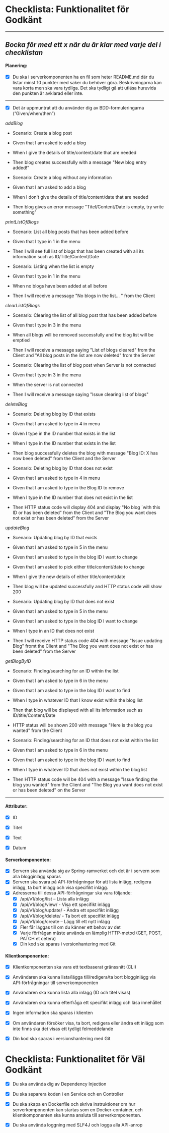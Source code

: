 # Checklista: Funktionalitet för Godkänt---_Bocka för med ett **x** när duär klar med varje del i checklistan_---#### Planering:- [X] Du ska i serverkomponenten ha en fil som heter README.md där du listar minst 10 punkter med saker du behöver göra. Beskrivningarna kan vara korta men ska vara tydliga. Det ska tydligt gå att utläsa huruvida den punkten är avklarad eller inte.---- [X] Det är uppmuntrat att du använder dig av BDD-formuleringarna (”Given/when/then”)_addBlog_- Scenario: Create a blog post- Given that I am asked to add a blog- When I give the details of title/content/date that are needed- Then blog creates successfully with a message "New blog entry added!"- Scenario: Create a blog without any information- Given that I am asked to add a blog- When I don't give the details of title/content/date  that are needed- Then blog gives an error message "Titel/Content/Date is empty, try write something"_printListOfBlogs_- Scenario: List all blog posts that has been added before- Given that I type in 1 in the menu- Then I will see full list of blogs that has been created with all its informationsuch as ID/Title/Content/Date- Scenario: Listing when the list is empty- Given that I type in 1 in the menu- When no blogs have been added at all before- Then I will receive a message "No blogs in the list... " from the Client _clearListOfBlogs_- Scenario: Clearing the list of all blog post that has been added before- Given that I type in 3 in the menu- When all blogs will be removed successfully and the blog list will be emptied- Then I will receive a message saying "List of blogs cleared" from the Client and "All blog postsin the list are now deleted" from the Server- Scenario: Clearing the list of blog post when Server is not connected- Given that I type in 3 in the menu- When the server is not connected - Then I will receive a message saying "Issue clearing list of blogs"_deleteBlog_- Scenario: Deleting blog by ID that exists- Given that I am asked to type in 4 in menu - Given I type in the ID number that exists in the list- When I type in the ID number that exists in the list- Then blog successfully deletes the blog with message "Blog ID: X has now been deleted"from the Client and the Server - Scenario: Deleting blog by ID that does not exist- Given that I am asked to type in 4 in menu- Given that I am asked to type in the Blog ID to remove- When I type in the ID number that does not exist in the list- Then HTTP status code will display 404 and display "No blog´with this ID or has been deleted" from the Client and "The Blog you want does not exist or has been deleted"from the Server_updateBlog_- Scenario: Updating blog by ID that exists- Given that I am asked to type in 5 in the menu- Given that I am asked to type in the blog ID I want to change- Given that I am asked to pick either title/content/date to change - When I give the new details of either title/content/date - Then blog will be updated successfully and HTTP status code will show 200- Scenario: Updating blog by ID that does not exist- Given that I am asked to type in 5 in the menu - Given that I am asked to type in the blog ID I want to change- When I type in an ID that does not exist - Then I will receive HTTP status code 404 with message "Issue updating Blog" fromt the Clientand "The Blog you want does not exist or has been deleted" from the Server_getBlogByID_- Scenario: Finding/searching for an ID within the list- Given that I am asked to type in 6 in the menu- Given that I am asked to type in the blog ID I want to find- When I type in whatever ID that I know exist within the blog list- Then that blog will be displayed with all its information such as ID/title/Content/Date- HTTP status will be shown 200 with message "Here is the blog you wanted" from the Client- Scenario: Finding/searching for an ID that does not exist within the list - Given that I am asked to type in 6 in the menu- Given that I am asked to type in the blog ID I want to find- When I type in whatever ID that does not exist within the blog list- Then HTTP status code will be 404 with a message "Issue finding the blog you wanted"from the Client and "The Blog you want does not exist or has been deleted" on the Server---#### Attributer:- [x] ID- [x] Titel- [x] Text- [x] Datum#### Serverkomponenten:- [X] Servern ska använda sig av Spring-ramverket och det är i servern som alla blogginlägg sparas- [x] Servern ska svara på API-förfrågningar för att lista inlägg, redigera inlägg, ta bort inlägg och visa specifikt inlägg.- [x] Adresserna till dessa API-förfrågningar ska vara följande:  - [x] /api/v1/blog/list – Lista alla inlägg  - [x] /api/v1/blog/view/<id> - Visa ett specifikt inlägg  - [x] /api/v1/blog/update/<id> - Ändra ett specifikt inlägg  - [x] /api/v1/blog/delete/<id> - Ta bort ett specifikt inlägg  - [x] /api/v1/blog/create – Lägg till ett nytt inlägg  - [x] Fler får läggas till om du känner ett behov av det  - [x] Varje förfrågan måste använda en lämplig HTTP-metod (GET, POST, PATCH et cetera)  - [x] Din kod ska sparas i versionhantering med Git#### Klientkomponenten:- [x] Klientkomponenten ska vara ett textbaserat gränssnitt (CLI)- [x] Användaren ska kunna lista/lägga till/redigera/ta bort blogginlägg via API-förfrågningar till serverkomponenten- [x] Användaren ska kunna lista alla inlägg (ID och titel visas)- [x] Användaren ska kunna efterfråga ett specifikt inlägg och läsa innehållet- [x] Ingen information ska sparas i klienten- [x] Om användaren försöker visa, ta bort, redigera eller ändra ett inlägg som inte finns ska det visas ett tydligt felmeddelande- [x] Din kod ska sparas i versionshantering med Git# Checklista: Funktionalitet för Väl Godkänt- [x] Du ska använda dig av Dependency Injection- [x] Du ska separera koden i en Service och en Controller- [x] Du ska skapa en Dockerfile och skriva instruktioner om hur serverkomponenten kan startas som en Docker-container, och klientkomponenten ska kunna ansluta till serverkomponenten.- [x] Du ska använda loggning med SLF4J och logga alla API-anrop
